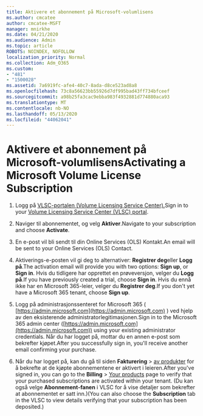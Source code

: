 ```yaml
---
title: Aktivere et abonnement på Microsoft-volumlisens
ms.author: cmcatee
author: cmcatee-MSFT
manager: mnirkhe
ms.date: 04/21/2020
ms.audience: Admin
ms.topic: article
ROBOTS: NOINDEX, NOFOLLOW
localization_priority: Normal
ms.collection: Adm_O365
ms.custom:
- "481"
- "1500028"
ms.assetid: 7a6919fc-afe4-40c7-8ada-d8ce523ad8a8
ms.openlocfilehash: 73c8a56623bb55926d7df995bad43ff734bfceef
ms.sourcegitcommit: a98b25fa3cac9ebba983f4932881d774880aca93
ms.translationtype: MT
ms.contentlocale: nb-NO
ms.lasthandoff: 05/13/2020
ms.locfileid: "44062041"
---
```

# <a name="activating-a-microsoft-volume-license-subscription"></a><span data-ttu-id="3f727-102">Aktivere et abonnement på Microsoft-volumlisens</span><span class="sxs-lookup"><span data-stu-id="3f727-102">Activating a Microsoft Volume License Subscription</span></span>

1. <span data-ttu-id="3f727-103">Logg på [VLSC-portalen (Volume Licensing Service Center).](https://go.microsoft.com/fwlink/p/?LinkId=329762)</span><span class="sxs-lookup"><span data-stu-id="3f727-103">Sign in to your [Volume Licensing Service Center (VLSC) portal](https://go.microsoft.com/fwlink/p/?LinkId=329762).</span></span>

2. <span data-ttu-id="3f727-104">Naviger til abonnementet, og velg **Aktiver**.</span><span class="sxs-lookup"><span data-stu-id="3f727-104">Navigate to your subscription and choose **Activate**.</span></span>

3. <span data-ttu-id="3f727-105">En e-post vil bli sendt til din Online Services (OLS) Kontakt.</span><span class="sxs-lookup"><span data-stu-id="3f727-105">An email will be sent to your Online Services (OLS) Contact.</span></span>

4. <span data-ttu-id="3f727-106">Aktiverings-e-posten vil gi deg to alternativer: **Registrer deg**eller **Logg på**.</span><span class="sxs-lookup"><span data-stu-id="3f727-106">The activation email will provide you with two options: **Sign up**, or **Sign in**.</span></span> <span data-ttu-id="3f727-107">Hvis du tidligere har opprettet en prøveversjon, velger du **Logg på**.</span><span class="sxs-lookup"><span data-stu-id="3f727-107">If you have previously created a trial, choose **Sign in**.</span></span> <span data-ttu-id="3f727-108">Hvis du ennå ikke har en Microsoft 365-leier, velger du **Registrer deg**.</span><span class="sxs-lookup"><span data-stu-id="3f727-108">If you don't yet have a Microsoft 365 tenant, choose **Sign up**.</span></span>

5. <span data-ttu-id="3f727-109">Logg på administrasjonssenteret for Microsoft 365 ( [https://admin.microsoft.com](https://admin.microsoft.com) ) ved hjelp av den eksisterende administratorlegitimasjonen.</span><span class="sxs-lookup"><span data-stu-id="3f727-109">Sign in to the Microsoft 365 admin center ([https://admin.microsoft.com](https://admin.microsoft.com)) using your existing administrator credentials.</span></span> <span data-ttu-id="3f727-110">Når du har logget på, mottar du en annen e-post som bekrefter kjøpet.</span><span class="sxs-lookup"><span data-stu-id="3f727-110">After you successfully sign in, you'll receive another email confirming your purchase.</span></span>

6. <span data-ttu-id="3f727-111">Når du har logget på, kan du gå til siden **Fakturering** \> [av produkter](https://go.microsoft.com/fwlink/p/?linkid=842054) for å bekrefte at de kjøpte abonnementene er aktivert i leieren.</span><span class="sxs-lookup"><span data-stu-id="3f727-111">After you've signed in, you can go to the **Billing** \> [Your products](https://go.microsoft.com/fwlink/p/?linkid=842054) page to verify that your purchased subscriptions are activated within your tenant.</span></span> <span data-ttu-id="3f727-112">(Du kan også velge **Abonnement-fanen** i VLSC for å vise detaljer som bekrefter at abonnementet er satt inn.)</span><span class="sxs-lookup"><span data-stu-id="3f727-112">(You can also choose the **Subscription** tab in the VLSC to view details verifying that your subscription has been deposited.)</span></span>
